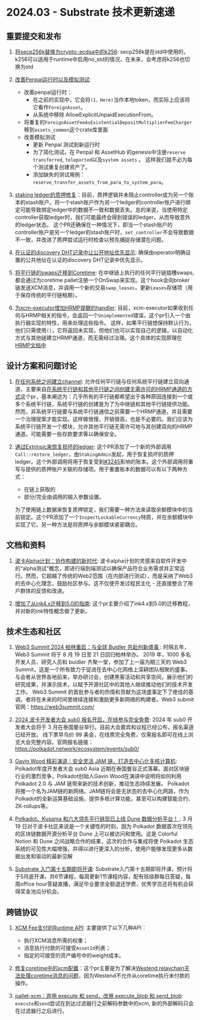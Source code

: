 # 2024.03 - Substrate 技术更新速递

## 重要提交和发布
1. [将secp256k替换为crypto::ecdsa中的k256](https://github.com/paritytech/polkadot-sdk/pull/3525): secp256k是在std中使用的，k256可以适用于runtime中启用no_std的情况，在未来，会考虑将k256也切换为std

2. [改善Penpal运行时以及模拟测试](https://github.com/paritytech/polkadot-sdk/pull/3543): 
    - 改善penpal运行时：
        - 在之前的实现中，它会将`(1，Here)`当作本地token，而实际上应该将它看作`ForeignAsset`。
        - 从系统中移除 AllowExplicitUnpaidExecutionFrom。
    - 将重复的`ForeignAssetFeeAsExistentialDepositMultiplierFeeCharger`移到`assets_common`这个crate库里面
    - 改善模拟测试
        - 更新 Penpal 测试到新运行时
        - 为了简化测试，在 Penpal 和 AssetHub 的genesis中注册`reserve transferred`, `teleported`以及`system assets` 。 这样我们就不必为每个测试重复创建资产了。 
        - 添加缺失的测试用例：`reserve_transfer_assets_from_para_to_system_para`。

3. [staking ledger的质押修复](https://github.com/paritytech/polkadot-sdk/pull/3639)：目前，质押逻辑并未阻止controller成为另一个账本的stash账户。将一个stash账户作为另一个ledger的controller账户进行绑定可能导致绑定ledger中的数据不一致和数据丢失。总的来说，当使用特定controller获取ledger时，我们可能最终会得到错误的ledger，从而导致意外的ledger状态。
这个PR还确保在一种情况下，即当一个stash账户的controller账户是另一个ledger的stash账户时，`set_controller`不会导致数据不一致，并改进了质押尝试运行时检查以预先捕捉存储潜在问题。

4. [在认证的discovery DHT记录中让公开地址优先显示](https://github.com/paritytech/polkadot-sdk/pull/3757): 确保由operator明确设置的公共地址在认证的discovery DHT记录中优先显示。

5. [将平行链的swaps迁移到Coretime](https://github.com/paritytech/polkadot-sdk/pull/3714): 在中继链上执行的任何平行链插槽swaps,都会通过为coretime pallet注册一个OnSwap来实现。这个hook会向broker链发送XCM消息，并调用一个新的交易`swap_leases`，更新`Leases`存储项（用于保存传统的平行链租期）。

6. [为xcm-executor增加HRMP提醒的handler](https://github.com/paritytech/polkadot-sdk/pull/3696): 目前，xcm-executor如果收到任何与HRMP相关的指令，会返回一个`Unimplemented`错误。这个pr引入一个由执行器实现的特性，用来处理这些指令。
这样，如果平行链想保持默认行为，他们只需使用`()`，它将返回未实现，但他们也可以实现自己的逻辑，以自动化方式与其他链建立HRMP通道，而无需经过治理。这个具体的实现原理在[HRMP文档中](https://wiki.polkadot.network/docs/build-hrmp-channels#:~:text=In%20addition%2C%20the%20logic%20could%20be%20autonomous%20and%20react%20to%20other%20instructions%20that%20the%20chain%20receives.%20For%20example%2C%20see%20Polimec%27s%20implementation%20of%20the%20XcmExecutor%2C%20which%20handles%20notifications%20of%20channel%20requests%20and%20acceptance.)

## 设计方案和问题讨论
1. [在任何系统之间建立channel](https://github.com/paritytech/polkadot-sdk/pull/3721): 允许任何平行链与任何系统平行链建立双向通道，主要来自[在系统平行链和其他平行链之间创建无需许可的HRMP通道的方式](https://github.com/polkadot-fellows/RFCs/issues/82)这个pr，基本阐述为：几乎所有的平行链都希望出于各种原因连接到一个或多个系统平行链，系统平行链的创建是为了为中继链和其他平行链提供功能。然而，非系统平行链要与系统平行链通信之前需要一个HRMP通道，并且需要一个治理提案才能实现。这样做很慢，开销很高，也是不必要的。我们应该为系统平行链开发一个模块，允许其他平行链无需许可地与其创建双向的HRMP通道。可能需要一些存款要求等以确保安全。

2. [通过Extrinsic来恢复损坏的ledger](https://github.com/paritytech/polkadot-sdk/pull/3706): 这个PR添加了一个新的外部调用 `Call::restore_ledger`，由`StakingAdmin`发起，用于恢复损坏的质押ledger。这个外部调用将用于恢复受到[#3245](https://github.com/paritytech/polkadot-sdk/issues/3245)影响的账本。这个外部调用将重写与提供的质押账户关联的存储项。用于重置账本的数据可以有以下两种方式：
    - 在链上获取的
    - 部分/完全由调用的输入参数设置。

    为了使用链上数据来恢复质押锁定，我们需要一种方法来读取余额模块中的当前锁定。这个PR添加了一个`InspectLockableCurrency`特质，并在余额模块中实现了它。另一种方法是将质押与余额模块紧密耦合。

## 文档和资料
1. [波卡Alpha计划：协作构建的新时代](https://polkadot.network/blog/the-polkadot-alpha-program-a-new-era-for-decentralized-building-collaboration): 波卡alpha计划的灵感来自软件开发中的“alpha测试”概念，即进行端到端测试以确保产品符合业务需求并正常运行。然而，它超越了传统的Web2范围（在内部进行测试），而是采纳了Web3的去中心化理念，鼓励社区参与。这不仅使开发过程民主化 - 还直接整合了用户群体的反馈和改进。

2. [增加了从ink4.x迁移到5.0的指南](https://github.com/paritytech/ink-docs/pull/333): 这个pr主要介绍了ink4.x到5.0的迁移教程，并对新的ink特性概念做了更新。

## 技术生态和社区
1. [Web3 Summit 2024 柏林重启：与全球 Buidler 共赴创新盛事
](https://mp.weixin.qq.com/s/l398b0jmNB1RxQPf1sYnQQ): 
时隔五年，Web3 Summit 将于 8 月 19 日至 21 日回归柏林举办。
2019 年，1000 多名开发人员、研究人员和 buidler 齐聚一堂，参加了上一届为期三天的 Web3 Summit，这是一个所有致力于促进在去中心化网络上深耕团队相聚的盛事。
与会者从世界各地前来，举办研讨会，创建黑客活动和共享空间，展示他们的研究成果，并演示技术，以赋予开源社区中的其他人继续推动他们的技术开发工作。
Web3 Summit 的首批参与者的热情和贡献为这场盛事定下了绝佳的基调，者将在未来的时间里继续连接和激励更多新网络的构建者。Web3 submit官网：https://web3summit.com/

2. [2024 波卡开发者大会 sub0 报名开启，在线参与完全免费](https://mp.weixin.qq.com/s/YptiHQdxOSTZQr8r6P3dtQ): 2024 年 sub0 开发者大会将于 3 月在泰国曼谷举行。目前大会嘉宾和议程已经公布，报名渠道已经开放。
线下票早鸟价 99 美金，在线票完全免费，仅需报名即可在线上浏览大会完整内容。官网报名链接：https://polkadot.network/ecosystem/events/sub0/

3. [Gavin Wood 精彩演讲｜安全灵活 JAM 链，打造去中心化多核计算机](https://mp.weixin.qq.com/s/g_ggOvISUzbdFRnbztRYZQ): Polkadot年度开发者大会 sub0 Asia 近期在泰国曼谷正式落幕。面对区块链行业的激烈竞争，Polkadot创始人Gavin Wood在演讲中说明将如何利用 Polkadot 2.0 与 JAM 链带来新的技术创新，推动生态持续发展。
Polkadot将推一个名为JAM链的新网络。JAM链将会是无状态的去中心化网路，作为Polkadot的全新运算基础设施，提供多核计算功能，甚至可以构建智能合约、ZK-rollups等。

4. [Polkadot、Kusama 和六大领先平行链现已上线 Dune 数据分析平台！
](https://mp.weixin.qq.com/s/mwEY5y9X1b062VdMv1o6Xg): 3 月 19 日对于波卡社区来说是一个关键性的时刻，因为 Polkadot 数据首次在领先的区块链数据开源分析平台 Dune 上可以被访问和使用。这是 Colorful Notion 和 Dune 之间战略合作的结果，这次的合作与集成将使 Polkadot 生态系统的可见性大幅增强，并得以进行更深入的分析，使用户能够发现更多从数据出发和驱动的最新见解

5. [Substrate 入门第十五期即将开课](https://meggd.xetlk.com/s/4bog52): Substrate入门第十五期即将开课，预计将于5月底开课，共6节课程，每周更新1节课程内容，配有班级群每日答疑，每周office hour答疑直播，满足毕业要求全额退还学费，优秀学员还将有机会获得奖金池瓜分机会。

## 跨链协议
1. [XCM Fee支付的Runtime API](https://github.com/paritytech/polkadot-sdk/pull/3607): 主要提供了以下几种API：
    - 执行XCM消息所需的权重；
    - 消息执行付款的可接受`AssetId`列表；
    - 指定的可接受的资产编号中的weight成本。

2. [修复coretime中的xcm配置](https://github.com/paritytech/polkadot-sdk/pull/3768)：这个pr主要是为了解决[Westend relaychain无法处理coretime消息的问题](https://github.com/paritytech/polkadot-sdk/issues/3762)，因为Westend不允许从coretime执行未付款的操作。

3. [pallet-xcm：弃用 execute 和 send，改用 execute_blob 和 send_blob](https://github.com/paritytech/polkadot-sdk/pull/3749): `execute`和`send`尝试在到达过滤器行之前解码参数中的xcm, 新的外部解码只会在过滤器行之后进行。
